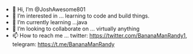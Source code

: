 - 👋 Hi, I’m @JoshAwesome801
- 👀 I’m interested in ... learning to code and build things.
- 🌱 I’m currently learning ...java
- 💞️ I’m looking to collaborate on ... virtually anything
- 📫 How to reach me ... twitter: https://twitter.com/BananaManRandy1, telegram: https://t.me/BananaManRandy

<!---
JoshAwesome801/JoshAwesome801 is a ✨ special ✨ repository because its `README.md` (this file) appears on your GitHub profile.
You can click the Preview link to take a look at your changes.
--->
